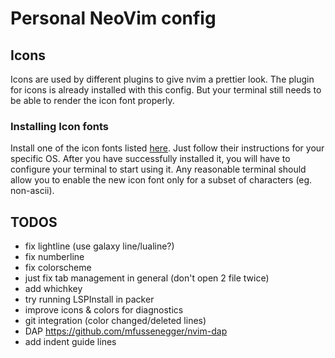 # Personal NeoVim config

## Icons
Icons are used by different plugins to give nvim a prettier look. The plugin for icons is already installed with this config.
But your terminal still needs to be able to render the icon font properly.

### Installing Icon fonts

Install one of the icon fonts listed [here](https://www.nerdfonts.com/). Just follow their instructions for your specific OS.
After you have successfully installed it, you will have to configure your terminal to start using it. 
Any reasonable terminal should allow you to enable the new icon font only for a subset of characters (eg. non-ascii). 


## TODOS
- fix lightline (use galaxy line/lualine?)
- fix numberline
- fix colorscheme
- just fix tab management in general (don't open 2 file twice)
- add whichkey 
- try running LSPInstall in packer
- improve icons & colors for diagnostics
- git integration (color changed/deleted lines)
- DAP https://github.com/mfussenegger/nvim-dap
- add indent guide lines

